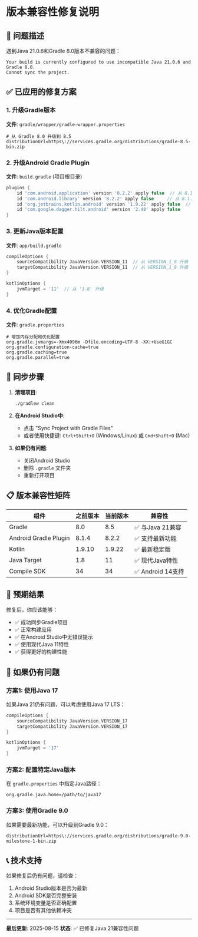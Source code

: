 # 版本兼容性修复说明

## 🔧 问题描述
遇到Java 21.0.6和Gradle 8.0版本不兼容的问题：
```
Your build is currently configured to use incompatible Java 21.0.6 and Gradle 8.0. 
Cannot sync the project.
```

## ✅ 已应用的修复方案

### 1. 升级Gradle版本
**文件**: `gradle/wrapper/gradle-wrapper.properties`
```properties
# 从 Gradle 8.0 升级到 8.5
distributionUrl=https\://services.gradle.org/distributions/gradle-8.5-bin.zip
```

### 2. 升级Android Gradle Plugin
**文件**: `build.gradle` (项目根目录)
```gradle
plugins {
    id 'com.android.application' version '8.2.2' apply false  // 从 8.1.4 升级
    id 'com.android.library' version '8.2.2' apply false     // 从 8.1.4 升级
    id 'org.jetbrains.kotlin.android' version '1.9.22' apply false  // 从 1.9.10 升级
    id 'com.google.dagger.hilt.android' version '2.48' apply false
}
```

### 3. 更新Java版本配置
**文件**: `app/build.gradle`
```gradle
compileOptions {
    sourceCompatibility JavaVersion.VERSION_11  // 从 VERSION_1_8 升级
    targetCompatibility JavaVersion.VERSION_11  // 从 VERSION_1_8 升级
}

kotlinOptions {
    jvmTarget = '11'  // 从 '1.8' 升级
}
```

### 4. 优化Gradle配置
**文件**: `gradle.properties`
```properties
# 增加内存分配和优化配置
org.gradle.jvmargs=-Xmx4096m -Dfile.encoding=UTF-8 -XX:+UseG1GC
org.gradle.configuration-cache=true
org.gradle.caching=true
org.gradle.parallel=true
```

## 🔄 同步步骤

1. **清理项目**:
   ```bash
   ./gradlew clean
   ```

2. **在Android Studio中**:
   - 点击 "Sync Project with Gradle Files"
   - 或者使用快捷键: `Ctrl+Shift+O` (Windows/Linux) 或 `Cmd+Shift+O` (Mac)

3. **如果仍有问题**:
   - 关闭Android Studio
   - 删除 `.gradle` 文件夹
   - 重新打开项目

## 📋 版本兼容性矩阵

| 组件 | 之前版本 | 当前版本 | 兼容性 |
|------|----------|----------|--------|
| Gradle | 8.0 | 8.5 | ✅ 与Java 21兼容 |
| Android Gradle Plugin | 8.1.4 | 8.2.2 | ✅ 支持最新功能 |
| Kotlin | 1.9.10 | 1.9.22 | ✅ 最新稳定版 |
| Java Target | 1.8 | 11 | ✅ 现代Java特性 |
| Compile SDK | 34 | 34 | ✅ Android 14支持 |

## 🎯 预期结果

修复后，你应该能够：
- ✅ 成功同步Gradle项目
- ✅ 正常构建应用
- ✅ 在Android Studio中无错误提示
- ✅ 使用现代Java 11特性
- ✅ 获得更好的构建性能

## 🚨 如果仍有问题

### 方案1: 使用Java 17
如果Java 21仍有问题，可以考虑使用Java 17 LTS：
```gradle
compileOptions {
    sourceCompatibility JavaVersion.VERSION_17
    targetCompatibility JavaVersion.VERSION_17
}

kotlinOptions {
    jvmTarget = '17'
}
```

### 方案2: 配置特定Java版本
在 `gradle.properties` 中指定Java路径：
```properties
org.gradle.java.home=/path/to/java17
```

### 方案3: 使用Gradle 9.0
如果需要最新功能，可以升级到Gradle 9.0：
```properties
distributionUrl=https\://services.gradle.org/distributions/gradle-9.0-milestone-1-bin.zip
```

## 📞 技术支持

如果修复后仍有问题，请检查：
1. Android Studio版本是否为最新
2. Android SDK是否完整安装
3. 系统环境变量是否正确配置
4. 项目是否有其他依赖冲突

---
**最后更新**: 2025-08-15
**状态**: ✅ 已修复Java 21兼容性问题
